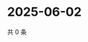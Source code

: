 # 2025-06-02

共 0 条

<!-- BEGIN ZHIHUVIDEO -->
<!-- 最后更新时间 Mon Jun 02 2025 20:22:23 GMT+0800 (China Standard Time) -->

<!-- END ZHIHUVIDEO -->
